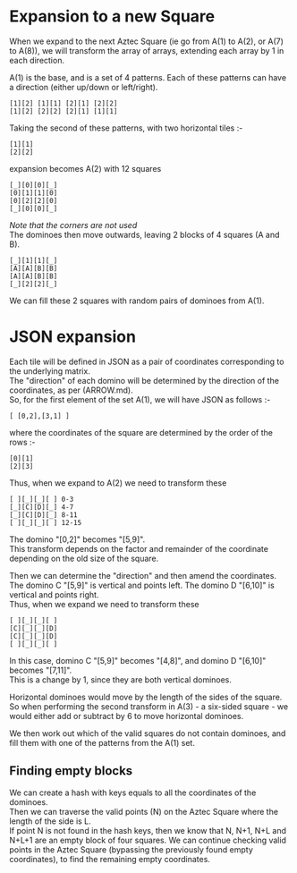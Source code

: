 # Expansion to a new Square
When we expand to the next Aztec Square (ie go from A(1) to A(2), or A(7) to A(8)), we will transform the array of arrays, extending each array by 1 in each direction.   

A(1) is the base, and is a set of 4 patterns. Each of these patterns can have a direction (either up/down or left/right).   
~~~
[1][2] [1][1] [2][1] [2][2]
[1][2] [2][2] [2][1] [1][1]
~~~
Taking the second of these patterns, with two horizontal tiles :-   
~~~
[1][1]
[2][2]
~~~
expansion becomes A(2) with 12 squares   
~~~
[_][0][0][_]
[0][1][1][0]
[0][2][2][0]
[_][0][0][_]
~~~
*Note that the corners are not used*   
The dominoes then move outwards, leaving 2 blocks of 4 squares (A and B).   
~~~
[_][1][1][_]
[A][A][B][B]
[A][A][B][B]
[_][2][2][_]
~~~
We can fill these 2 squares with random pairs of dominoes from A(1). 

# JSON expansion
Each tile will be defined in JSON as a pair of coordinates corresponding to the underlying matrix.   
The "direction" of each domino will be determined by the direction of the coordinates, as per (ARROW.md).   
So, for the first element of the set A(1), we will have JSON as follows :-   
~~~
[ [0,2],[3,1] ]
~~~
where the coordinates of the square are determined by the order of the rows :-
~~~
[0][1]
[2][3]
~~~
Thus, when we expand to A(2) we need to transform these 
~~~
[ ][_][_][ ] 0-3
[_][C][D][_] 4-7
[_][C][D][_] 8-11
[ ][_][_][ ] 12-15
~~~
The domino "[0,2]" becomes "[5,9]".   
This transform depends on the factor and remainder of the coordinate depending on the old size of the square. 

Then we can determine the "direction" and then amend the coordinates.    
The domino C "[5,9]" is vertical and points left. The domino D "[6,10]" is vertical and points right.   
Thus, when we expand we need to transform these 
~~~
[ ][_][_][ ]
[C][_][_][D]
[C][_][_][D]
[ ][_][_][ ]
~~~
In this case, domino C "[5,9]" becomes "[4,8]", and domino D "[6,10]" becomes "[7,11]".   
This is a change by 1, since they are both vertical dominoes. 

Horizontal dominoes would move by the length of the sides of the square.   
So when performing the second transform in A(3) - a six-sided square - we would either add or subtract by 6 to move horizontal dominoes. 

We then work out which of the valid squares do not contain dominoes, and fill them with one of the patterns from the A(1) set. 
## Finding empty blocks
We can create a hash with keys equals to all the coordinates of the dominoes.   
Then we can traverse the valid points (N) on the Aztec Square where the length of the side is L.   
If point N is not found in the hash keys, then we know that N, N+1, N+L and N+L+1 are an empty block of four squares. 
We can continue checking valid points in the Aztec Square (bypassing the previously found empty coordinates), to find the remaining empty coordinates. 
